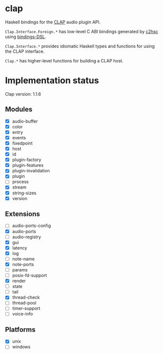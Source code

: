 # clap

Haskell bindings for the [CLAP](https://cleveraudio.org/) audio plugin API.

`Clap.Interface.Foreign.*` has low-level C ABI bindings generated by [c2hsc](https://hackage.haskell.org/package/c2hsc) using [bindings-DSL](https://hackage.haskell.org/package/bindings-DSL).

`Clap.Interface.*` provides idiomatic Haskell types and functions for using the CLAP interface.

`Clap.*` has higher-level functions for building a CLAP host.

# Implementation status

Clap version: 1.1.6

## Modules

- [x] audio-buffer
- [x] color
- [x] entry
- [x] events
- [x] fixedpoint
- [x] host
- [x] id
- [x] plugin-factory
- [x] plugin-features
- [x] plugin-invalidation
- [x] plugin
- [ ] process
- [x] stream
- [x] string-sizes
- [x] version

## Extensions

- [ ] audio-ports-config
- [x] audio-ports
- [ ] audio-registry
- [x] gui
- [x] latency
- [x] log
- [ ] note-name
- [x] note-ports
- [ ] params
- [ ] posix-fd-support
- [x] render
- [ ] state
- [ ] tail
- [x] thread-check
- [ ] thread-pool
- [ ] timer-support
- [ ] voice-info

## Platforms

- [x] unix
- [ ] windows
